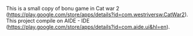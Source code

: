 This is a small copy of bonu game in Cat war 2 (https://play.google.com/store/apps/details?id=com.westriversw.CatWar2).
This project compile on AIDE - IDE (https://play.google.com/store/apps/details?id=com.aide.ui&hl=en).
